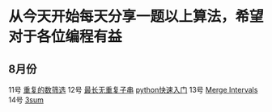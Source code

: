 # 从今天开始每天分享一题以上算法，希望对于各位编程有益

## 8月份
11号  [重复的数筛选](programs/17.8.11.md)
12号  [最长无重复子串](programs/17.8.12.md)
      [python快速入门](programs/python学习笔记.md)
13号  [Merge Intervals](programs/17.8.13.md)
14号  [3sum](programs/17.8.14.md)